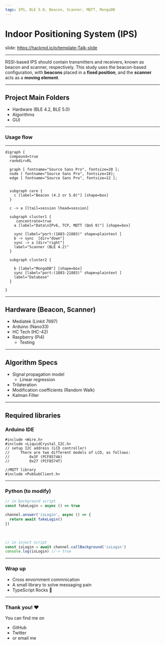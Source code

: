 ```yaml
---
tags: IPS, BLE 5.0, Beacon, Scanner, MQTT, MongoDB
---
```


# Indoor Positioning System (IPS)

<!-- Put the link to this slide here so people can follow -->
slide: https://hackmd.io/p/template-Talk-slide

---

RSSI-based IPS should contain transmitters and receivers, known as beacon and scanner, respectively. This study uses the beacon-based configuration, with **beacons** placed in a **fixed position**, and the **scanner** acts as a **moving element**. 

---

## Project Main Folders

- Hardware (BLE 4.2, BLE 5.0)
- Algorithms
- GUI

---



### Usage flow

---


```graphviz
digraph {
  compound=true
  rankdir=RL

  graph [ fontname="Source Sans Pro", fontsize=20 ];
  node [ fontname="Source Sans Pro", fontsize=18];
  edge [ fontname="Source Sans Pro", fontsize=12 ];


  subgraph core {
    c [label="Beacon (4.2 or 5.0)"] [shape=box]
  }
  
  c -> a [ltail=session lhead=session]

  subgraph cluster1 {
     concentrate=true
    a [label="Data\nIPv6, TCP, MQTT (QoS 0)"] [shape=box]
   
    sync [label="port:(1883-21883)" shape=plaintext ]
    b -> sync  [dir="down"]
    sync -> a [dir="right"]
    label="Scanner (BLE 4.2)"
  }

  subgraph cluster2 {
    
    b [label="MongoDB"] [shape=box]
    sync [label="port:(1883-21883)" shape=plaintext ]
    label="Database"
  }
  
}
```
---
## Hardware (Beacon, Scanner)

- Mediatek (Linkit 7697)
- Arduino (Nano33)
- HC Tech (HC-42)
- Raspberry (Pi4)
  - Testing

---



## Algorithm Specs

- Signal propagation model
    - Linear regression
- Trilateration
- Modification coefficients (Random Walk)
- Kalman Filter

---
## Required libraries


### Arduino IDE

```c=
#include <Wire.h>
#include <LiquidCrystal_I2C.h>
// setup I2C address (LCD controller)
//     There are two different models of LCD, as follows:
//         0x3F (PCF8574A)
//         0x27 (PCF8574T)
```

```c=
//MQTT library
#include <PubSubClient.h>
```

---
### Python (to modify)

```typescript
// in background script
const fakeLogin = async () => true

channel.answer('isLogin', async () => {
  return await fakeLogin()
})
```

<br>

```typescript
// in inject script
const isLogin = await channel.callBackground('isLogin')
console.log(isLogin) //-> true
```

---

### Wrap up

- Cross envornment commnication
- A small library to solve messaging pain
- TypeScript Rocks :tada: 

---

### Thank you! :heart: 

You can find me on

- GitHub
- Twitter
- or email me

